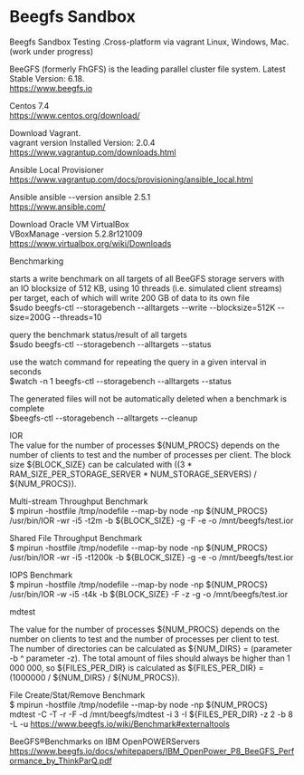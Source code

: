# Beegfs Sandbox
Beegfs Sandbox Testing .Cross-platform via vagrant Linux, Windows, Mac.
(work under progress)

BeeGFS (formerly FhGFS) is the leading parallel cluster file system.
Latest Stable Version: 6.18.    
https://www.beegfs.io

Centos 7.4  
https://www.centos.org/download/

Download Vagrant.  
vagrant version Installed Version: 2.0.4   
https://www.vagrantup.com/downloads.html

Ansible Local Provisioner   
https://www.vagrantup.com/docs/provisioning/ansible_local.html

Ansible
ansible --version ansible 2.5.1  
https://www.ansible.com/

Download Oracle VM VirtualBox  
VBoxManage -version 5.2.8r121009        
https://www.virtualbox.org/wiki/Downloads

Benchmarking

starts a write benchmark on all targets of all BeeGFS storage servers with an IO blocksize of 512 KB, using 10 threads (i.e. simulated client streams) per target, each of which will write 200 GB of data to its own file   
$sudo beegfs-ctl --storagebench --alltargets --write --blocksize=512K --size=200G --threads=10

query the benchmark status/result of all targets  
$sudo beegfs-ctl --storagebench --alltargets --status

use the watch command for repeating the query in a given interval in seconds  
$watch -n 1 beegfs-ctl --storagebench --alltargets --status

The generated files will not be automatically deleted when a benchmark is complete   
$beegfs-ctl --storagebench --alltargets --cleanup


IOR  
The value for the number of processes ${NUM_PROCS} depends on the number of clients to test and the number of processes per client. The block size ${BLOCK_SIZE} can be calculated with ((3 * RAM_SIZE_PER_STORAGE_SERVER * NUM_STORAGE_SERVERS) / ${NUM_PROCS}).

Multi-stream Throughput Benchmark  
$ mpirun -hostfile /tmp/nodefile --map-by node -np ${NUM_PROCS} /usr/bin/IOR -wr -i5 -t2m -b ${BLOCK_SIZE} -g -F -e
-o /mnt/beegfs/test.ior

Shared File Throughput Benchmark  
$ mpirun -hostfile /tmp/nodefile --map-by node -np ${NUM_PROCS} /usr/bin/IOR -wr -i5 -t1200k -b ${BLOCK_SIZE} -g -e
-o /mnt/beegfs/test.ior

IOPS Benchmark   
$ mpirun -hostfile /tmp/nodefile --map-by node -np ${NUM_PROCS} /usr/bin/IOR -w -i5 -t4k -b ${BLOCK_SIZE} -F -z -g
-o /mnt/beegfs/test.ior


mdtest  

The value for the number of processes ${NUM_PROCS} depends on the number on clients to test and the number of processes per client to test. The number of directories can be calculated as ${NUM_DIRS} = (parameter -b ^ parameter -z). The total amount of files should always be higher than 1 000 000, so ${FILES_PER_DIR} is calculated as ${FILES_PER_DIR} = (1000000 / ${NUM_DIRS} / ${NUM_PROCS}).

File Create/Stat/Remove Benchmark   
$ mpirun -hostfile /tmp/nodefile --map-by node -np ${NUM_PROCS} mdtest -C -T -r -F -d /mnt/beegfs/mdtest -i 3 -I ${FILES_PER_DIR} -z 2 -b 8 -L -u
https://www.beegfs.io/wiki/Benchmark#externaltools

BeeGFS®Benchmarks on IBM OpenPOWERServers
https://www.beegfs.io/docs/whitepapers/IBM_OpenPower_P8_BeeGFS_Performance_by_ThinkParQ.pdf
